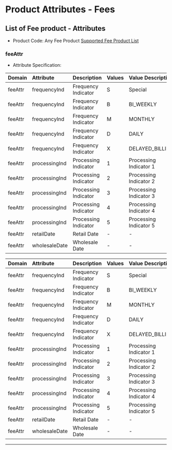 # Product Attributes - Fees

## List of Fee product - Attributes 

* Product Code: Any Fee Product  [Supported Fee Product List ](?path=docs/specification/products_fees.md)

### feeAttr

* Attribute Specification:

<!-- type: tab 
titles: UMM, North, GMA 
-->

|Domain        | Attribute                    | Description                                       | Values        | Value Description                                         | 
|:-------------|:-----------------------------|:--------------------------------------------------|:--------------|:----------------------------------------------------------|
|feeAttr       | frequencyInd                 | Frequency Indicator                               | S             |  Special                                                  |
|feeAttr       | frequencyInd                 | Frequency Indicator                               | B             |  BI_WEEKLY                                                |
|feeAttr       | frequencyInd                 |Frequency Indicator                                | M             |  MONTHLY                                                  |
|feeAttr       | frequencyInd                 |Frequency Indicator                                | D             |  DAILY                                                    |
|feeAttr       | frequencyInd                 |Frequency Indicator                                | X             |   DELAYED_BILLING                                         |
|feeAttr       | processingInd                | Processing Indicator                              | 1             |  Processing Indicator 1                                   |
|feeAttr       | processingInd                | Processing Indicator                              | 2             |  Processing Indicator 2                                   |
|feeAttr       | processingInd                | Processing Indicator                              | 3             |  Processing Indicator 3                                   |
|feeAttr       | processingInd                | Processing Indicator                              | 4             |  Processing Indicator 4                                   |
|feeAttr       | processingInd                | Processing Indicator                              | 5             |  Processing Indicator 5                                   |
|feeAttr       | retailDate                   | Retail Date                                       | -             |  -                                                        |
|feeAttr       | wholesaleDate                | Wholesale Date                                    | -             |  -                                                        |

<!-- type: tab -->

|Domain        | Attribute                    | Description                                       | Values        | Value Description                                         | 
|:-------------|:-----------------------------|:--------------------------------------------------|:--------------|:----------------------------------------------------------|
|feeAttr       | frequencyInd                 | Frequency Indicator                               | S             |  Special                                                  |
|feeAttr       | frequencyInd                 | Frequency Indicator                               | B             |  BI_WEEKLY                                                |
|feeAttr       | frequencyInd                 |Frequency Indicator                                | M             |  MONTHLY                                                  |
|feeAttr       | frequencyInd                 |Frequency Indicator                                | D             |  DAILY                                                    |
|feeAttr       | frequencyInd                 |Frequency Indicator                                | X             |   DELAYED_BILLING                                         |
|feeAttr       | processingInd                | Processing Indicator                              | 1             |  Processing Indicator 1                                   |
|feeAttr       | processingInd                | Processing Indicator                              | 2             |  Processing Indicator 2                                   |
|feeAttr       | processingInd                | Processing Indicator                              | 3             |  Processing Indicator 3                                   |
|feeAttr       | processingInd                | Processing Indicator                              | 4             |  Processing Indicator 4                                   |
|feeAttr       | processingInd                | Processing Indicator                              | 5             |  Processing Indicator 5                                   |
|feeAttr       | retailDate                   | Retail Date                                       | -             |  -                                                        |
|feeAttr       | wholesaleDate                | Wholesale Date                                    | -             |  -                                                        |

<!-- type: tab -->
<!-- type: tab-end -->
---



